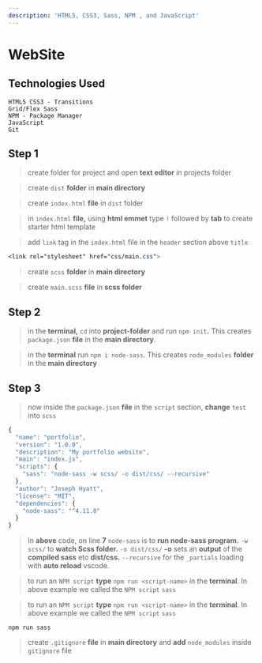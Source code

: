 ```yaml
---
description: 'HTML5, CSS3, Sass, NPM , and JavaScript'
---
```


# WebSite

## **Technologies Used**

```text
HTML5 CSS3 - Transitions
Grid/Flex Sass 
NPM - Package Manager 
JavaScript 
Git
```

## Step 1

> create folder for project and open **text editor** in projects folder

> create `dist` **folder** in **main directory**

> create `index.html` **file** in `dist` folder

> in `index.html` **file,** using **html emmet** type `!` followed by **tab** to create starter html template

> add `link` tag in the `index.html` file in the `header` section above `title`

```css
<link rel="stylesheet" href="css/main.css">
```

> create `scss` **folder** in **main directory**

> create `main.scss` **file** in **scss folder**

## **Step 2**

> in the **terminal,** `cd` into **project-folder** and run `npm init`**.**  This creates `package.json` **file** in the **main directory**.

> in the **terminal** run `npm i node-sass`. This creates `node_modules` **folder** in the **main directory**

## **Step 3**

> now inside the `package.json` **file** in the `script` section, **change** `test` into `scss`

```javascript
{
  "name": "portfolio",
  "version": "1.0.0",
  "description": "My portfolio website",
  "main": "index.js",
  "scripts": {
    "sass": "node-sass -w scss/ -o dist/css/ --recursive"
  },
  "author": "Joseph Hyatt",
  "license": "MIT",
  "dependencies": {
    "node-sass": "^4.11.0"
  }
}
```

> In **above** code, on line **7** `node-sass` is to **run node-sass program.** `-w scss/`  to **watch Scss folder.** `-o dist/css/` **-o** sets an **output** of the **compiled sass** eto **dist/css.** `--recursive` for the `_partials` loading with **auto reload** vscode.

> to run an `NPM script` **type** `npm run <script-name>` in the **terminal**. In above example we called the `NPM script` `sass`

> to run an `NPM script` **type** `npm run <script-name>` in the **terminal**. In above example we called the `NPM script` `sass`

```text
npm run sass
```

> create `.gitignore` **file** in **main directory** and **add** `node_modules` inside `gitignore` file


